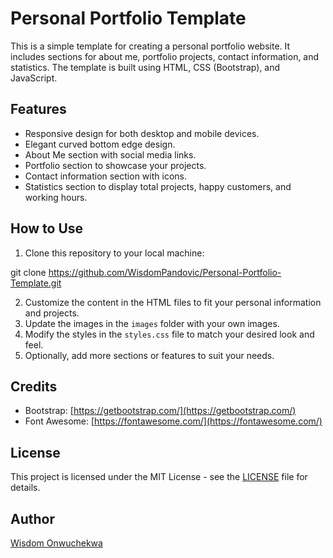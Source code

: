 # Personal Portfolio Template

This is a simple template for creating a personal portfolio website. It includes sections for about me, portfolio projects, contact information, and statistics. The template is built using HTML, CSS (Bootstrap), and JavaScript.

## Features

- Responsive design for both desktop and mobile devices.
- Elegant curved bottom edge design.
- About Me section with social media links.
- Portfolio section to showcase your projects.
- Contact information section with icons.
- Statistics section to display total projects, happy customers, and working hours.

## How to Use

1. Clone this repository to your local machine:

git clone https://github.com/WisdomPandovic/Personal-Portfolio-Template.git

2. Customize the content in the HTML files to fit your personal information and projects.
3. Update the images in the `images` folder with your own images.
4. Modify the styles in the `styles.css` file to match your desired look and feel.
5. Optionally, add more sections or features to suit your needs.

## Credits

- Bootstrap: [https://getbootstrap.com/](https://getbootstrap.com/)
- Font Awesome: [https://fontawesome.com/](https://fontawesome.com/)

## License

This project is licensed under the MIT License - see the [LICENSE](LICENSE) file for details.

## Author

[Wisdom Onwuchekwa](https://github.com/WisdomPandovic)

